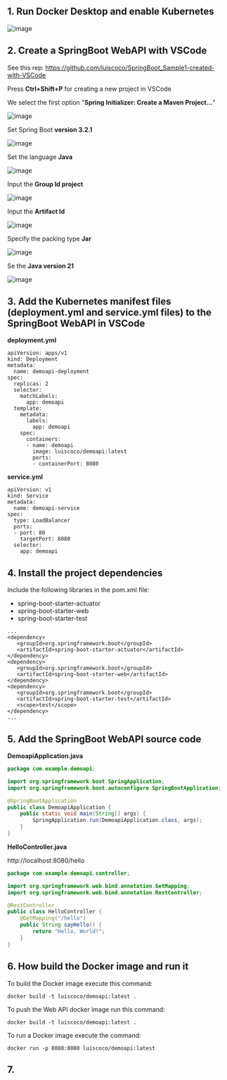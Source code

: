 ## 1. Run Docker Desktop and enable Kubernetes

![image](https://github.com/luiscoco/SpringBoot_Sample4-Deploy-WebAPI-to-LocalKubernetes/assets/32194879/75fad4f1-82dc-4edf-93b0-62d3547a2d23)

## 2. Create a SpringBoot WebAPI with VSCode

See this rep: https://github.com/luiscoco/SpringBoot_Sample1-created-with-VSCode

Press **Ctrl+Shift+P** for creating a new project in VSCode

We select the first option "**Spring Initializer: Create a Maven Project...**" 

![image](https://github.com/luiscoco/SpringBoot_Sample4-Deploy-WebAPI-to-LocalKubernetes/assets/32194879/43535475-48ff-4230-892f-78395b429184)

Set Spring Boot **version 3.2.1** 

![image](https://github.com/luiscoco/SpringBoot_Sample4-Deploy-WebAPI-to-LocalKubernetes/assets/32194879/6704a46b-c10e-445d-a498-a7cfa35a4d51)

Set the language **Java**

![image](https://github.com/luiscoco/SpringBoot_Sample4-Deploy-WebAPI-to-LocalKubernetes/assets/32194879/994b73a4-7378-4b03-8ec6-be699d5393c9)

Input the **Group Id project**

![image](https://github.com/luiscoco/SpringBoot_Sample4-Deploy-WebAPI-to-LocalKubernetes/assets/32194879/3b292fa8-a665-46ed-a570-13e3eff334c1)

Input the **Artifact Id**

![image](https://github.com/luiscoco/SpringBoot_Sample4-Deploy-WebAPI-to-LocalKubernetes/assets/32194879/c04d51ae-0eb0-45c0-a898-8ab4cef88469)

Specify the packing type **Jar**

![image](https://github.com/luiscoco/SpringBoot_Sample4-Deploy-WebAPI-to-LocalKubernetes/assets/32194879/c220c59e-29b8-4dba-b5fe-7660102ff89a)

Se the **Java version 21**

![image](https://github.com/luiscoco/SpringBoot_Sample4-Deploy-WebAPI-to-LocalKubernetes/assets/32194879/69f92e20-d5f6-4912-b388-e7dbc3bb08b6)

## 3. Add the Kubernetes manifest files (deployment.yml and service.yml files) to the SpringBoot WebAPI in VSCode

**deployment.yml**

```
apiVersion: apps/v1
kind: Deployment
metadata:
  name: demoapi-deployment
spec:
  replicas: 2
  selector:
    matchLabels:
      app: demoapi
  template:
    metadata:
      labels:
        app: demoapi
    spec:
      containers:
      - name: demoapi
        image: luiscoco/demoapi:latest
        ports:
        - containerPort: 8080
```

**service.yml**

```
apiVersion: v1
kind: Service
metadata:
  name: demoapi-service
spec:
  type: LoadBalancer
  ports:
  - port: 80
    targetPort: 8080
  selector:
    app: demoapi
```

## 4. Install the project dependencies 

Include the following libraries in the pom.xml file:

- spring-boot-starter-actuator
- spring-boot-starter-web
- spring-boot-starter-test

```
...
<dependency>
   <groupId>org.springframework.boot</groupId>
   <artifactId>spring-boot-starter-actuator</artifactId>
</dependency>
<dependency>
   <groupId>org.springframework.boot</groupId>
   <artifactId>spring-boot-starter-web</artifactId>
</dependency>
<dependency>
   <groupId>org.springframework.boot</groupId>
   <artifactId>spring-boot-starter-test</artifactId>
   <scope>test</scope>
</dependency>
...
```

## 5. Add the SpringBoot WebAPI source code

**DemoapiApplication.java**

```java
package com.example.demoapi;

import org.springframework.boot.SpringApplication;
import org.springframework.boot.autoconfigure.SpringBootApplication;

@SpringBootApplication
public class DemoapiApplication {
    public static void main(String[] args) {
        SpringApplication.run(DemoapiApplication.class, args);
    }
}
```

**HelloController.java**

http://localhost:8080/hello

```java
package com.example.demoapi.controller;

import org.springframework.web.bind.annotation.GetMapping;
import org.springframework.web.bind.annotation.RestController;

@RestController
public class HelloController {
    @GetMapping("/hello")
    public String sayHello() {
        return "Hello, World!";
    }
}
```

## 6. How build the Docker image and run it

To build the Docker image execute this command:

```
docker build -t luiscoco/demoapi:latest .
```

To push the Web API docker image run this command:

```
docker build -t luiscoco/demoapi:latest .
```

To run a Docker image execute the command:

```
docker run -p 8080:8080 luiscoco/demoapi:latest
```

## 7. 







